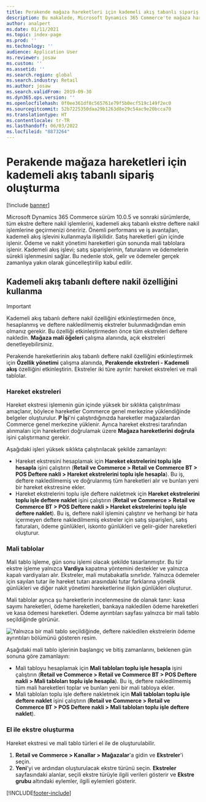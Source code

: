 ```yaml
---
title: Perakende mağaza hareketleri için kademeli akış tabanlı sipariş oluşturma
description: Bu makalede, Microsoft Dynamics 365 Commerce'te mağaza hareketleri için kademeli akış tabanlı sipariş oluşturma işlemi açıklanmaktadır.
author: analpert
ms.date: 01/11/2021
ms.topic: index-page
ms.prod: ''
ms.technology: ''
audience: Application User
ms.reviewer: josaw
ms.custom: ''
ms.assetid: ''
ms.search.region: global
ms.search.industry: Retail
ms.author: josaw
ms.search.validFrom: 2019-09-30
ms.dyn365.ops.version: ''
ms.openlocfilehash: 0f0ee361df8c565761e79f5b0ecf519c149f2ec0
ms.sourcegitcommit: 52b7225350daa29b1263d8e29c54ac9e20bcca70
ms.translationtype: HT
ms.contentlocale: tr-TR
ms.lasthandoff: 06/03/2022
ms.locfileid: "8873264"
---
```

# <a name="trickle-feed-based-order-creation-for-retail-store-transactions"></a>Perakende mağaza hareketleri için kademeli akış tabanlı sipariş oluşturma

[!include [banner](includes/banner.md)]

Microsoft Dynamics 365 Commerce sürüm 10.0.5 ve sonraki sürümlerde, tüm ekstre deftere nakil işlemlerini, kademeli akış tabanlı ekstre deftere nakil işlemlerine geçirmenizi öneririz. Önemli performans ve iş avantajları, kademeli akış işlevini kullanmayla ilişkilidir. Satış hareketleri gün içinde işlenir. Ödeme ve nakit yönetimi hareketleri gün sonunda mali tablolara işlenir. Kademeli akış işlevi; satış siparişlerinin, faturaların ve ödemelerin sürekli işlenmesini sağlar. Bu nedenle stok, gelir ve ödemeler gerçek zamanlıya yakın olarak güncelleştirilip kabul edilir.

## <a name="use-trickle-feed-based-posting"></a>Kademeli akış tabanlı deftere nakil özelliğini kullanma

> [!IMPORTANT]
> Kademeli akış tabanlı deftere nakil özelliğini etkinleştirmeden önce, hesaplanmış ve deftere nakledilmemiş ekstreler bulunmadığından emin olmanız gerekir. Bu özelliği etkinleştirmeden önce tüm ekstreleri deftere nakledin. **Mağaza mali öğeleri** çalışma alanında, açık ekstreleri denetleyebilirsiniz.

Perakende hareketlerinin akış tabanlı deftere nakil özelliğini etkinleştirmek için **Özellik yönetimi** çalışma alanında, **Perakende ekstreleri - Kademeli akış** özelliğini etkinleştirin. Ekstreler iki türe ayrılır: hareket ekstreleri ve mali tablolar.

### <a name="transactional-statements"></a>Hareket ekstreleri

Hareket ekstresi işlemenin gün içinde yüksek bir sıklıkta çalıştırılması amaçlanır, böylece hareketler Commerce genel merkezine yüklendiğinde belgeler oluşturulur. **P İşi**'ni çalıştırdığınızda hareketler mağazalardan Commerce genel merkezine yüklenir. Ayrıca hareket ekstresi tarafından alınmaları için hareketleri doğrulamak üzere **Mağaza hareketlerini doğrula** işini çalıştırmanız gerekir.

Aşağıdaki işleri yüksek sıklıkta çalıştırılacak şekilde zamanlayın:

- Hareket ekstresini hesaplamak için **Hareket ekstrelerini toplu işle hesapla** işini çalıştırın (**Retail ve Commerce \> Retail ve Commerce BT \> POS Deftere nakli \> Hareket ekstrelerini toplu işle hesapla**). Bu iş, deftere nakledilmemiş ve doğrulanmış tüm hareketleri alır ve bunları yeni bir hareket ekstresine ekler.
- Hareket ekstrelerini toplu işle deftere nakletmek için **Hareket ekstrelerini toplu işle deftere naklet** işini çalıştırın (**Retail ve Commerce \> Retail ve Commerce BT \> POS Deftere nakli \> Hareket ekstrelerini toplu işle deftere naklet**). Bu iş, deftere nakil işlemini çalıştırır ve herhangi bir hata içermeyen deftere nakledilmemiş ekstreler için satış siparişleri, satış faturaları, ödeme günlükleri, iskonto günlükleri ve gelir-gider hareketleri oluşturur. 

### <a name="financial-statements"></a>Mali tablolar

Mali tablo işleme, gün sonu işlemi olacak şekilde tasarlanmıştır. Bu tür ekstre işleme yalnızca **Vardiya** kapatma yöntemini destekler ve yalnızca kapalı vardiyaları alır. Ekstreler, mali mutabakatla sınırlıdır. Yalnızca ödemeler için sayılan tutar ile hareket tutarı arasındaki tutar farklarına yönelik günlükleri ve diğer nakit yönetimi hareketlerine ilişkin günlükleri oluşturur.

Mali tablolar ayrıca şu hareketlerin incelenmesine de olanak tanır: kasa sayımı hareketleri, ödeme hareketleri, bankaya nakledilen ödeme hareketleri ve kasa ödemesi hareketleri. Ödeme ayrıntıları sayfası yalnızca bir mali tablo seçildiğinde görünür.

![Yalnızca bir mali tablo seçildiğinde, deftere nakledilen ekstrelerin ödeme ayrıntıları bölümünü gösteren resim.](./media/Trickle-feed-posted-statements-transaction-view.png)

Aşağıdaki mali tablo işlerinin başlangıç ve bitiş zamanlarını, beklenen gün sonuna göre zamanlayın:

- Mali tabloyu hesaplamak için **Mali tabloları toplu işle hesapla** işini çalıştırın (**Retail ve Commerce \> Retail ve Commerce BT \> POS Deftere nakli \> Mali tabloları toplu işle hesapla**). Bu iş, deftere nakledilmemiş tüm mali hareketleri toplar ve bunları yeni bir mali tabloya ekler.
- Mali tabloları toplu işle deftere nakletmek için **Mali tabloları toplu işle deftere naklet** işini çalıştırın (**Retail ve Commerce \> Retail ve Commerce BT \> POS Deftere nakli \> Mali tabloları toplu işle deftere naklet**).

### <a name="manually-create-statements"></a>El ile ekstre oluşturma

Hareket ekstresi ve mali tablo türleri el ile de oluşturulabilir. 

1. **Retail ve Commerce \> Kanallar \> Mağazalar**'a gidin ve **Ekstreler**'i seçin. 
2. **Yeni**'yi ve ardından oluşturulacak ekstre türünü seçin. **Ekstreler** sayfasındaki alanlar, seçili ekstre türüyle ilgili verileri gösterir ve **Ekstre grubu** altındaki eylemler, ilgili eylemleri gösterir.

[!INCLUDE[footer-include](../includes/footer-banner.md)]

